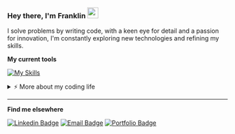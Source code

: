 ### Hey there, I'm Franklin <a href="https://github.com/franklinrms"><img src="https://media.giphy.com/media/hvRJCLFzcasrR4ia7z/giphy.gif" width="25px" height="25px"></a>

I solve problems by writing code, with a keen eye for detail and a passion for innovation, I'm constantly exploring new technologies and refining my skills. 

**My current tools**

[![My Skills](https://skillicons.dev/icons?i=ts,react,nextjs,tailwind,graphql,jest,bun,nodejs,express,elysia,prisma,git,docker,aws,cloudflare,mongodb,postgres,redis,figma&theme=dark&perline=20)](#)


<details>
   <summary>⚡️ More about my coding life</summary>
   <br/>  

   <table>
   <tr>
   <td valign="top" width="50%">
         
   [![Metrics 01](/01-metrics.svg)](#)
   </td>
   <td valign="top" width="50%">
      
   [![Metrics 02](/02-metrics.svg)](#)
   </td>
   </tr></table>
    
</details> 

---

**Find me elsewhere**

[![Linkedin Badge](https://img.shields.io/badge/Linkedin-242938.svg?style=for-the-badge&logo=linkedin&logoColor=white&link=https://www.linkedin.com/in/franklinrms/)](https://www.linkedin.com/in/franklinrms/)
[![Email Badge](https://img.shields.io/badge/franklinramos@outlook.com-242938?style=for-the-badge&logo=microsoft-outlook&logoColor=white&link=mailto:franklinramos@outlook.com)](mailto:franklinramos@outlook.com)
[![Portfolio Badge](https://img.shields.io/badge/Portfolio-242938.svg?style=for-the-badge&logo=react&logoColor=white&url=https://codebyfranklin.vercel.app/)](https://codebyfranklin.vercel.app/)
